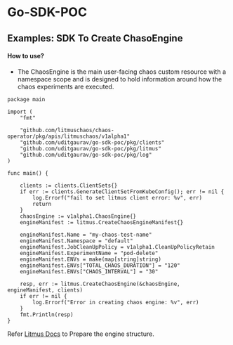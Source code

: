 # Go-SDK-POC

## Examples: SDK To Create ChasoEngine
#### How to use?

- The ChaosEngine is the main user-facing chaos custom resource with a namespace scope and is designed to hold information around how the chaos experiments are executed.


```golang
package main

import (
	"fmt"

	"github.com/litmuschaos/chaos-operator/pkg/apis/litmuschaos/v1alpha1"
	"github.com/uditgaurav/go-sdk-poc/pkg/clients"
	"github.com/uditgaurav/go-sdk-poc/pkg/litmus"
	"github.com/uditgaurav/go-sdk-poc/pkg/log"
)

func main() {

	clients := clients.ClientSets{}
	if err := clients.GenerateClientSetFromKubeConfig(); err != nil {
		log.Errorf("fail to set litmus client error: %v", err)
		return
	}
	chaosEngine := v1alpha1.ChaosEngine{}
	engineManifest := litmus.CreateChaosEngineManifest{}

	engineManifest.Name = "my-chaos-test-name"
	engineManifest.Namespace = "default"
	engineManifest.JobCleanUpPolicy = v1alpha1.CleanUpPolicyRetain
	engineManifest.ExperimentName = "pod-delete"
	engineManifest.ENVs = make(map[string]string)
	engineManifest.ENVs["TOTAL_CHAOS_DURATION"] = "120"
	engineManifest.ENVs["CHAOS_INTERVAL"] = "30"

	resp, err := litmus.CreateChaosEngine(&chaosEngine, engineManifest, clients)
	if err != nil {
		log.Errorf("Error in creating chaos engine: %v", err)
	}
	fmt.Println(resp)
}
```

Refer [Litmus Docs](https://docs.litmuschaos.io/docs) to Prepare the engine structure.
